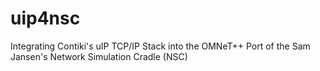 # uip4nsc
Integrating Contiki's uIP TCP/IP Stack into the OMNeT++ Port of the Sam Jansen's Network Simulation Cradle (NSC)

